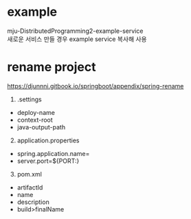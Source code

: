 # example
mju-DistributedProgramming2-example-service </br>
새로운 서비스 만들 경우 example service 복사해 사용

# rename project
https://djunnni.gitbook.io/springboot/appendix/spring-rename
1. .settings 
- deploy-name
- context-root
- java-output-path 
2. application.properties
- spring.application.name=
- server.port=${PORT:}
3. pom.xml
- artifactId
- name
- description
- build>finalName

